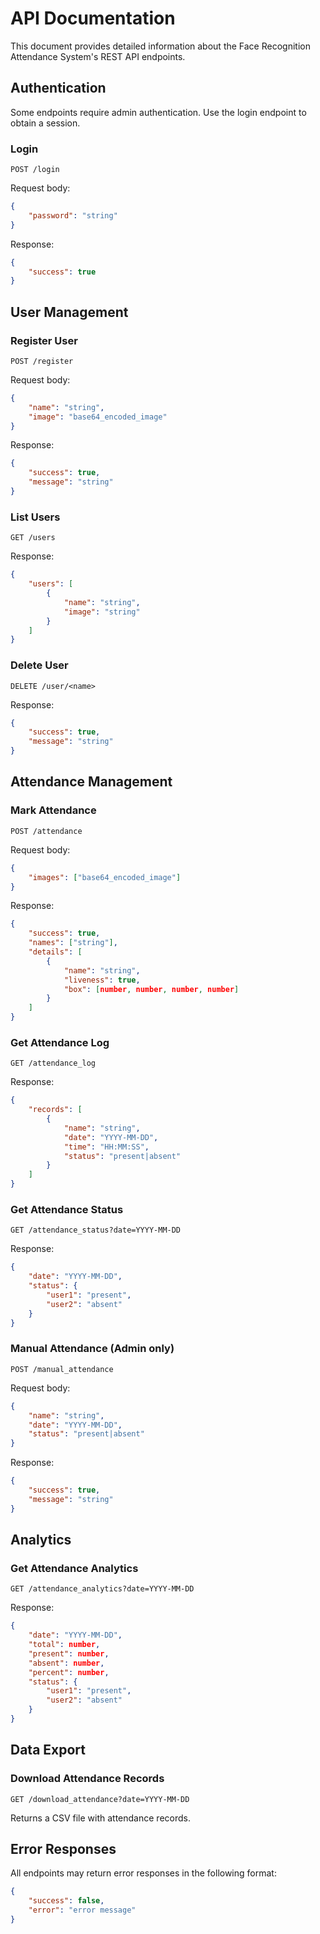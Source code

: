 # API Documentation

This document provides detailed information about the Face Recognition Attendance System's REST API endpoints.

## Authentication

Some endpoints require admin authentication. Use the login endpoint to obtain a session.

### Login
```
POST /login
```
Request body:
```json
{
    "password": "string"
}
```
Response:
```json
{
    "success": true
}
```

## User Management

### Register User
```
POST /register
```
Request body:
```json
{
    "name": "string",
    "image": "base64_encoded_image"
}
```
Response:
```json
{
    "success": true,
    "message": "string"
}
```

### List Users
```
GET /users
```
Response:
```json
{
    "users": [
        {
            "name": "string",
            "image": "string"
        }
    ]
}
```

### Delete User
```
DELETE /user/<name>
```
Response:
```json
{
    "success": true,
    "message": "string"
}
```

## Attendance Management

### Mark Attendance
```
POST /attendance
```
Request body:
```json
{
    "images": ["base64_encoded_image"]
}
```
Response:
```json
{
    "success": true,
    "names": ["string"],
    "details": [
        {
            "name": "string",
            "liveness": true,
            "box": [number, number, number, number]
        }
    ]
}
```

### Get Attendance Log
```
GET /attendance_log
```
Response:
```json
{
    "records": [
        {
            "name": "string",
            "date": "YYYY-MM-DD",
            "time": "HH:MM:SS",
            "status": "present|absent"
        }
    ]
}
```

### Get Attendance Status
```
GET /attendance_status?date=YYYY-MM-DD
```
Response:
```json
{
    "date": "YYYY-MM-DD",
    "status": {
        "user1": "present",
        "user2": "absent"
    }
}
```

### Manual Attendance (Admin only)
```
POST /manual_attendance
```
Request body:
```json
{
    "name": "string",
    "date": "YYYY-MM-DD",
    "status": "present|absent"
}
```
Response:
```json
{
    "success": true,
    "message": "string"
}
```

## Analytics

### Get Attendance Analytics
```
GET /attendance_analytics?date=YYYY-MM-DD
```
Response:
```json
{
    "date": "YYYY-MM-DD",
    "total": number,
    "present": number,
    "absent": number,
    "percent": number,
    "status": {
        "user1": "present",
        "user2": "absent"
    }
}
```

## Data Export

### Download Attendance Records
```
GET /download_attendance?date=YYYY-MM-DD
```
Returns a CSV file with attendance records.

## Error Responses

All endpoints may return error responses in the following format:
```json
{
    "success": false,
    "error": "error message"
}
```